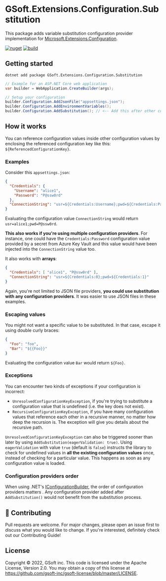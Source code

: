 # GSoft.Extensions.Configuration.Substitution

This package adds variable substitution configuration provider implementation for [Microsoft.Extensions.Configuration](https://docs.microsoft.com/en-us/dotnet/core/extensions/configuration).

[![nuget](https://img.shields.io/nuget/v/GSoft.Extensions.Configuration.Substitution.svg?logo=nuget)](https://www.nuget.org/packages/GSoft.Extensions.Configuration.Substitution/)
[![build](https://img.shields.io/github/workflow/status/gsoft-inc/gsoft-extensions-configuration-substitution/CI%20build?logo=github)](https://github.com/gsoft-inc/gsoft-extensions-configuration-substitution/actions/workflows/ci.yml)


## Getting started

```
dotnet add package GSoft.Extensions.Configuration.Substitution
```

```csharp
// Example for an ASP.NET Core web application
var builder = WebApplication.CreateBuilder(args);

// Setup your configuration
builder.Configuration.AddJsonFile("appsettings.json");
builder.Configuration.AddEnvironmentVariables();
builder.Configuration.AddSubstitution(); // <-- Add this after other configuration providers
```


## How it works

You can reference configuration values inside other configuration values by enclosing the referenced configuration key like this: `${ReferencedConfigurationKey}`.


### Examples

Consider this `appsettings.json`:

```json
{
  "Credentials": {
    "Username": "alice1",
    "Password": "P@ssw0rd"
  },
  "ConnectionString": "usr=${Credentials:Username};pwd=${Credentials:Password}"
}
```

Evaluating the configuration value `ConnectionString` would return `usr=alice1;pwd=P@ssw0rd`.


**This also works if you're using multiple configuration providers**. For instance, one could have the `Credentials:Password` configuration value provided by a secret from Azure Key Vault and this value would have been injected into the `ConnectionString` value too.

It also works with **arrays**:

```json
{
  "Credentials": [ "alice1", "P@ssw0rd" ],
  "ConnectionString": "usr=${Credentials:0};pwd=${Credentials:1}"
}
```

Again, you're not limited to JSON file providers, **you could use substitution with any configuration providers**. It was easier to use JSON files in these examples.


### Escaping values

You might not want a specific value to be substituted. In that case, escape it using double curly braces:

```json
{
  "Foo": "foo",
  "Bar": "${{Foo}}"
}
```

Evaluating the configuration value `Bar` would return `${Foo}`.


### Exceptions

You can encounter two kinds of exceptions if your configuration is incorrect:

* `UnresolvedConfigurationKeyException`, if you're trying to substitute a configuration value that is undefined (i.e. the key does not exist).
* `RecursiveConfigurationKeyException`, if you have many configuration values that reference each other in a recursive manner, no matter how deep the recursion is. The exception will give you details about the recursive path.

`UnresolvedConfigurationKeyException` can also be triggered sooner than later by using `AddSubstitution(eagerValidation: true)`. Using `eagerValidation` with value `true` (default is `false`) instructs the library to check for undefined values in **all the existing configuration values** once, instead of checking for a particular value. This happens as soon as any configuration value is loaded.


### Configuration providers order

When using .NET's [IConfigurationBuilder](https://docs.microsoft.com/en-us/dotnet/api/microsoft.extensions.configuration.iconfigurationbuilder), the order of configuration providers matters . Any configuration provider added after `AddSubstitution()` would not benefit from the substitution process.


## 🤝 Contributing

Pull requests are welcome. For major changes, please open an issue first to discuss what you would like to change. If you're interested, definitely check out our Contributing Guide!


## License

Copyright © 2022, GSoft inc. This code is licensed under the Apache License, Version 2.0. You may obtain a copy of this license at https://github.com/gsoft-inc/gsoft-license/blob/master/LICENSE.
